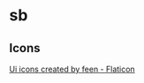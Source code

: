 # sb
## Icons 

<a href="https://www.flaticon.com/free-icons/ui" title="ui icons">Ui icons created by feen - Flaticon</a>
